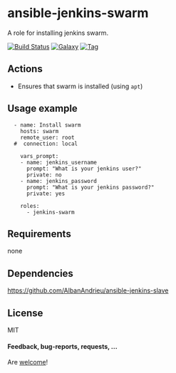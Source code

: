 ansible-jenkins-swarm
==============

A role for installing jenkins swarm.

[![Build Status](https://api.travis-ci.org/AlbanAndrieu/ansible-jenkins-swarm.png?branch=master)](https://travis-ci.org/AlbanAndrieu/ansible-jenkins-swarm)
[![Galaxy](http://img.shields.io/badge/galaxy-jenkins-swarm-blue.svg?style=flat-square)](https://galaxy.ansible.com/list#/roles/1184)
[![Tag](http://img.shields.io/github/tag/AlbanAndrieu/ansible-jenkins-swarm.svg?style=flat-square)]()

## Actions

- Ensures that swarm is installed (using `apt`)

Usage example
------------
```
  - name: Install swarm
    hosts: swarm
    remote_user: root
  #  connection: local

    vars_prompt:
    - name: jenkins_username
      prompt: "What is your jenkins user?"
      private: no
    - name: jenkins_password
      prompt: "What is your jenkins password?"
      private: yes

    roles:
      - jenkins-swarm
```

Requirements
------------

none

Dependencies
------------

https://github.com/AlbanAndrieu/ansible-jenkins-slave

License
-------

MIT

#### Feedback, bug-reports, requests, ...

Are [welcome](https://github.com/AlbanAndrieu/ansible-jenkins-swarm/issues)!
